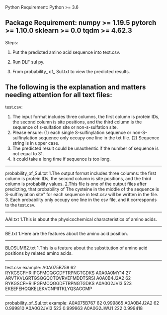 Python Requirement:
Python >= 3.6

Package Requirement:
numpy >= 1.19.5
pytorch >= 1.10.0
sklearn >= 0.0
tqdm >= 4.62.3
-------------------------------------------------------------------------------------------------------------------------------------------------------------------------------
Steps:

1. Put the predicted amino acid sequence into text.csv.

2. Run DLF sul py.

3. From probability_ of_ Sul.txt to view the predicted results.

The following is the explanation and matters needing attention for all text files:
-------------------------------------------------------------------------------------------------------------------------------------------------------------------------------
test.csv:
1. The input format includes three columns, the first column is protein IDs, the second column is site positions, 
and the third column is the sequence of s-sulfation site or non-s-sulfation site.
2. Please ensure: (1) each single S-sulfinylation sequence or non-S-sulfinylation sequence only occupy one line in the txt file.
                  (2) Sequence string is in upper case.
4. The predicted result could be unauthentic if the number of sequence is not equal to 31.
5. It could take a long time if sequence is too long.

-------------------------------------------------------------------------------------------------------------------------------------------------------------------------------
probability_of_Sul.txt
1.The output format includes three columns: the first column is protein IDs, the second column is site positions, and the third column is probability values.
2.This file is one of the output files after predicting, that probability of The cysteine in the middle of the sequence is S-sulfinylation site" for 
each sequence in test.csv will be written in the file.
3. Each probability only occupy one line in the csv file, and it corresponds to the test.csv.

-------------------------------------------------------------------------------------------------------------------------------------------------------------------------------
AAI.txt
1.This is about the physicochemical characteristics of amino acids.

-------------------------------------------------------------------------------------------------------------------------------------------------------------------------------
BE.txt
1.Here are the features about the amino acid position.

-------------------------------------------------------------------------------------------------------------------------------------------------------------------------------
BLOSUM62.txt
1.This is a feature about the substitution of amino acid positions by related amino acids.

-------------------------------------------------------------------------------------------------------------------------------------------------------------------------------
test.csv example:
A0A075B759 62 RYKGSCFHRIIPGFMCQGGDFTRPNGTGDKS
A0A0A0MY14 27 ARVTKVLGRTGSQGQCTQVRVEFMDDTSRSI
A0A0B4J2A2 62 RYKGSCFHRIIPGFMCQGGDFTRPNGTGDKS
A0A0G2JVI3 523 EKEEFEHQQKELEKVCNPIITKLYQSAGGMP

-------------------------------------------------------------------------------------------------------------------------------------------------------------------------------
probability_of_Sul.txt example:
A0A075B767 62 0.999865
A0A0B4J2A2 62 0.999810
A0A0G2JVI3 523 0.999963
A0A0G2JWU1 222 0.999418